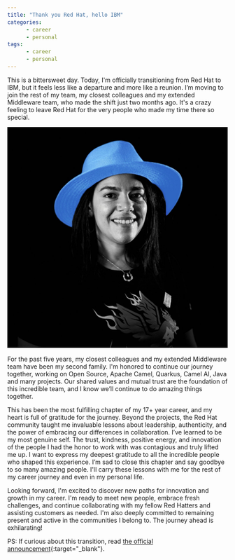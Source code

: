 ```yaml
---
title: "Thank you Red Hat, hello IBM"
categories:
      - career
      - personal
tags:
      - career
      - personal
---
```


This is a bittersweet day. Today, I'm officially transitioning from Red Hat to IBM, but it feels less like a departure and more like a reunion. I’m moving to join the rest of my team, my closest colleagues and my extended Middleware team, who made the shift just two months ago. It's a crazy feeling to leave Red Hat for the very people who made my time there so special.

![](/assets/images/zineb-blue-hat.jpeg)

For the past five years, my closest colleagues and my extended Middleware team have been my second family. I'm honored to continue our journey together, working on Open Source, Apache Camel, Quarkus, Camel AI, Java and many projects. Our shared values and mutual trust are the foundation of this incredible team, and I know we’ll continue to do amazing things together.

This has been the most fulfilling chapter of my 17+ year career, and my heart is full of gratitude for the journey. Beyond the projects, the Red Hat community taught me invaluable lessons about leadership, authenticity, and the power of embracing our differences in collaboration. I’ve learned to be my most genuine self. The trust, kindness, positive energy, and innovation of the people I had the honor to work with was contagious and truly lifted me up. I want to express my deepest gratitude to all the incredible people who shaped this experience. I’m sad to close this chapter and say goodbye to so many amazing people. I'll carry these lessons with me for the rest of my career journey and even in my personal life.

Looking forward, I'm excited to discover new paths for innovation and growth in my career. I'm ready to meet new people, embrace fresh challenges, and continue collaborating with my fellow Red Hatters and assisting customers as needed. I'm also deeply committed to remaining present and active in the communities I belong to. The journey ahead is exhilarating!

PS: If curious about this transition, read [the official announcement](https://www.redhat.com/en/blog/evolving-our-middleware-strategy){:target="_blank"}.